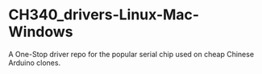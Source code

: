 # CH340_drivers-Linux-Mac-Windows
A One-Stop driver repo for the popular serial chip used on cheap Chinese Arduino clones.
